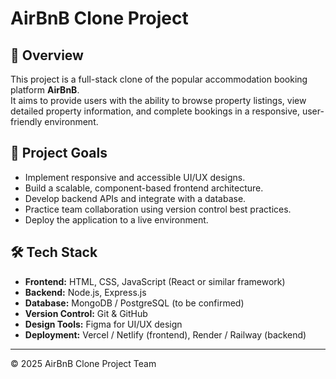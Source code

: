 # AirBnB Clone Project

## 📌 Overview
This project is a full-stack clone of the popular accommodation booking platform **AirBnB**.  
It aims to provide users with the ability to browse property listings, view detailed property information, and complete bookings in a responsive, user-friendly environment.

## 🎯 Project Goals
- Implement responsive and accessible UI/UX designs.
- Build a scalable, component-based frontend architecture.
- Develop backend APIs and integrate with a database.
- Practice team collaboration using version control best practices.
- Deploy the application to a live environment.

## 🛠 Tech Stack
- **Frontend:** HTML, CSS, JavaScript (React or similar framework)
- **Backend:** Node.js, Express.js
- **Database:** MongoDB / PostgreSQL (to be confirmed)
- **Version Control:** Git & GitHub
- **Design Tools:** Figma for UI/UX design
- **Deployment:** Vercel / Netlify (frontend), Render / Railway (backend)

---

© 2025 AirBnB Clone Project Team
